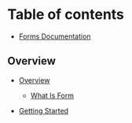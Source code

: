 # Table of contents

* [Forms Documentation](readme/README.md)

## Overview

* [Overview](overview/README.md)
  * [What Is Form](overview/what-is-form.md)

* [Getting Started](getting-started.md)